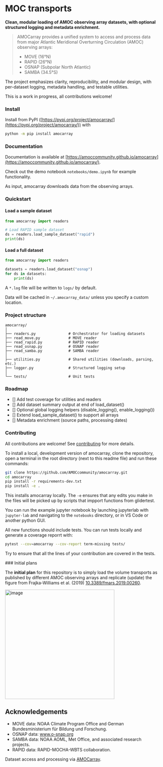 # MOC transports

**Clean, modular loading of AMOC observing array datasets, with optional structured logging and metadata enrichment.**

> AMOCarray provides a unified system to access and process data from major Atlantic Meridional Overturning Circulation (AMOC) observing arrays:
> - MOVE (16°N)
> - RAPID (26°N)
> - OSNAP (Subpolar North Atlantic)
> - SAMBA (34.5°S)

The project emphasizes clarity, reproducibility, and modular design, with per-dataset logging, metadata handling, and testable utilities.

This is a work in progress, all contributions welcome!

### Install

Install from PyPI ([https://pypi.org/project/amocarray/](https://pypi.org/project/amocarray/)) with
```sh
python -m pip install amocarray
```

### Documentation

Documentation is available at [https://amoccommunity.github.io/amocarray](https://amoccommunity.github.io/amocarray/).

Check out the demo notebook `notebooks/demo.ipynb` for example functionality.

As input, amocarray downloads data from the observing arrays.

### Quickstart

#### Load a sample dataset
```python
from amocarray import readers

# Load RAPID sample dataset
ds = readers.load_sample_dataset("rapid")
print(ds)
```

#### Load a full dataset

```python
from amocarray import readers

datasets = readers.load_dataset("osnap")
for ds in datasets:
    print(ds)
```
A `*.log` file will be written to `logs/` by default.

Data will be cached in `~/.amocarray_data/` unless you specify a custom location.

### Project structure

```
amocarray/
│
├── readers.py               # Orchestrator for loading datasets
├── read_move.py             # MOVE reader
├── read_rapid.py            # RAPID reader
├── read_osnap.py            # OSNAP reader
├── read_samba.py            # SAMBA reader
│
├── utilities.py             # Shared utilities (downloads, parsing, etc.)
├── logger.py                # Structured logging setup
│
└── tests/                   # Unit tests
```

### Roadmap

- [] Add test coverage for utilities and readers
- [] Add dataset summary output at end of load_dataset()
- [] Optional global logging helpers (disable_logging(), enable_logging())
- [] Extend load_sample_dataset() to support all arrays
- [] Metadata enrichment (source paths, processing dates)


### Contributing

All contributions are welcome!  See [contributing](CONTRIBUTING.md) for more details.

To install a local, development version of amocarray, clone the repository, open a terminal in the root directory (next to this readme file) and run these commands:

```sh
git clone https://github.com/AMOCcommunity/amocarray.git
cd amocarray
pip install -r requirements-dev.txt
pip install -e .
```
This installs amocarray locally.  The `-e` ensures that any edits you make in the files will be picked up by scripts that impport functions from glidertest.

You can run the example jupyter notebook by launching jupyterlab with `jupyter-lab` and navigating to the `notebooks` directory, or in VS Code or another python GUI.

All new functions should include tests.  You can run tests locally and generate a coverage reporrt with:
```sh
pytest --cov=amocarray --cov-report term-missing tests/
```

Try to ensure that all the lines of your contribution are covered in the tests.


### Initial plans


The **initial plan** for this repository is to simply load the volume transports as published by different AMOC observing arrays and replicate (update) the figure from Frajka-Williams et al. (2019) [10.3389/fmars.2019.00260](https://doi.org/10.3389/fmars.2019.00260).

<img width="358" alt="image" src="https://github.com/user-attachments/assets/fb35a276-a41e-4cef-b78f-9c3c46710466" />



## Acknowledgements

- MOVE data: NOAA Climate Program Office and German Bundesministerium für Bildung und Forschung.
- OSNAP data: www.o-snap.org
- SAMBA data: NOAA AOML, Met Office, and associated research projects.
- RAPID data: RAPID-MOCHA-WBTS collaboration.

Dataset access and processing via [AMOCarray](https://github.com/AMOCcommunity/amocarray).
